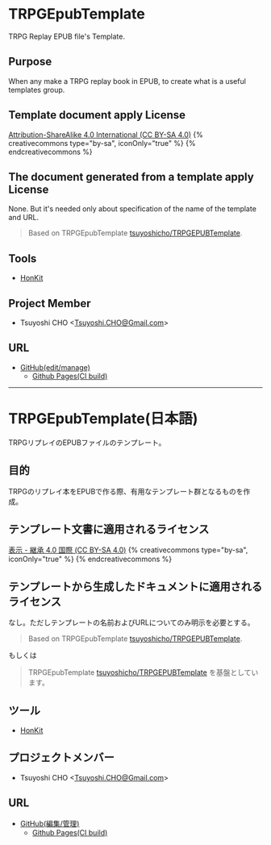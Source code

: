 TRPGEpubTemplate
========

TRPG Replay EPUB file's Template.

Purpose
-------

When any make a TRPG replay book in EPUB, to create what is a useful templates group.

Template document apply License
----------------------

[Attribution-ShareAlike 4.0 International (CC BY-SA 4.0)](http://creativecommons.org/licenses/by/4.0/deed "Attribution 4.0 International")
{% creativecommons type="by-sa", iconOnly="true" %}
{% endcreativecommons %}

The document generated from a template apply License
----------------------

None. But it's needed only about specification of the name of the template and URL.
> Based on TRPGEpubTemplate [tsuyoshicho/TRPGEPUBTemplate](https://github.com/tsuyoshicho/TRPGEPUBTemplate).

Tools
------

* [HonKit](https://github.com/honkit/honkit)

Project Member
--------------

* Tsuyoshi CHO &lt;Tsuyoshi.CHO@Gmail.com&gt;

URL
---

* [GitHub(edit/manage)](https://github.com/tsuyoshicho/TRPGEPUBTemplate)
  * [Github Pages(CI build)](https://tsuyoshicho.github.io/TRPGEPUBTemplate/)

---------------------------------------

TRPGEpubTemplate(日本語)
===============

TRPGリプレイのEPUBファイルのテンプレート。

目的
----

TRPGのリプレイ本をEPUBで作る際、有用なテンプレート群となるものを作成。

テンプレート文書に適用されるライセンス
----------

[表示 - 継承 4.0 国際 (CC BY-SA 4.0)](http://creativecommons.org/licenses/by/4.0/deed.ja "表示 - 継承 4.0 国際")
{% creativecommons type="by-sa", iconOnly="true" %}
{% endcreativecommons %}

テンプレートから生成したドキュメントに適用されるライセンス
----------------------

なし。ただしテンプレートの名前およびURLについてのみ明示を必要とする。
> Based on TRPGEpubTemplate [tsuyoshicho/TRPGEPUBTemplate](https://github.com/tsuyoshicho/TRPGEPUBTemplate).

もしくは
> TRPGEpubTemplate [tsuyoshicho/TRPGEPUBTemplate](https://github.com/tsuyoshicho/TRPGEPUBTemplate) を基盤としています。

ツール
------

* [HonKit](https://github.com/honkit/honkit)

プロジェクトメンバー
--------------------

* Tsuyoshi CHO &lt;Tsuyoshi.CHO@Gmail.com&gt;

URL
---

* [GitHub(編集/管理)](https://github.com/tsuyoshicho/TRPGEPUBTemplate)
  * [Github Pages(CI build)](https://tsuyoshicho.github.io/TRPGEPUBTemplate/)
